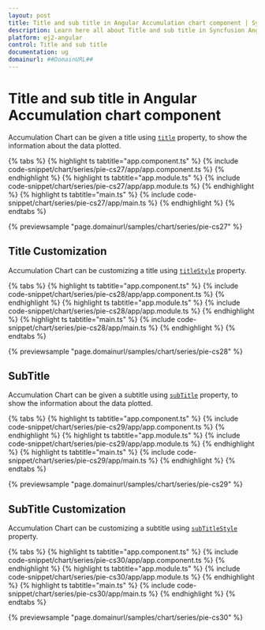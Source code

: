 ```yaml
---
layout: post
title: Title and sub title in Angular Accumulation chart component | Syncfusion
description: Learn here all about Title and sub title in Syncfusion Angular Accumulation chart component of Syncfusion Essential JS 2 and more.
platform: ej2-angular
control: Title and sub title 
documentation: ug
domainurl: ##DomainURL##
---
```


# Title and sub title in Angular Accumulation chart component

Accumulation Chart can be given a title using [`title`](https://ej2.syncfusion.com/angular/documentation/api/accumulation-chart/#title) property, to show the information about the data plotted.

{% tabs %}
{% highlight ts tabtitle="app.component.ts" %}
{% include code-snippet/chart/series/pie-cs27/app/app.component.ts %}
{% endhighlight %}
{% highlight ts tabtitle="app.module.ts" %}
{% include code-snippet/chart/series/pie-cs27/app/app.module.ts %}
{% endhighlight %}
{% highlight ts tabtitle="main.ts" %}
{% include code-snippet/chart/series/pie-cs27/app/main.ts %}
{% endhighlight %}
{% endtabs %}
  
{% previewsample "page.domainurl/samples/chart/series/pie-cs27" %}

## Title Customization

Accumulation Chart can be customizing a title using [`titleStyle`](https://ej2.syncfusion.com/angular/documentation/api/accumulation-chart/accumulationChartModel/#titlestyle) property.

{% tabs %}
{% highlight ts tabtitle="app.component.ts" %}
{% include code-snippet/chart/series/pie-cs28/app/app.component.ts %}
{% endhighlight %}
{% highlight ts tabtitle="app.module.ts" %}
{% include code-snippet/chart/series/pie-cs28/app/app.module.ts %}
{% endhighlight %}
{% highlight ts tabtitle="main.ts" %}
{% include code-snippet/chart/series/pie-cs28/app/main.ts %}
{% endhighlight %}
{% endtabs %}
  
{% previewsample "page.domainurl/samples/chart/series/pie-cs28" %}

## SubTitle

Accumulation Chart can be given a subtitle using [`subTitle`](https://ej2.syncfusion.com/angular/documentation/api/accumulation-chart/accumulationChartModel/#subtitle) property, to show the information
about the data plotted.

{% tabs %}
{% highlight ts tabtitle="app.component.ts" %}
{% include code-snippet/chart/series/pie-cs29/app/app.component.ts %}
{% endhighlight %}
{% highlight ts tabtitle="app.module.ts" %}
{% include code-snippet/chart/series/pie-cs29/app/app.module.ts %}
{% endhighlight %}
{% highlight ts tabtitle="main.ts" %}
{% include code-snippet/chart/series/pie-cs29/app/main.ts %}
{% endhighlight %}
{% endtabs %}
  
{% previewsample "page.domainurl/samples/chart/series/pie-cs29" %}

## SubTitle Customization

Accumulation Chart can be customizing a subtitle using [`subTitleStyle`](https://ej2.syncfusion.com/angular/documentation/api/accumulation-chart/accumulationChartModel/#subtitlestyle) property.

{% tabs %}
{% highlight ts tabtitle="app.component.ts" %}
{% include code-snippet/chart/series/pie-cs30/app/app.component.ts %}
{% endhighlight %}
{% highlight ts tabtitle="app.module.ts" %}
{% include code-snippet/chart/series/pie-cs30/app/app.module.ts %}
{% endhighlight %}
{% highlight ts tabtitle="main.ts" %}
{% include code-snippet/chart/series/pie-cs30/app/main.ts %}
{% endhighlight %}
{% endtabs %}
  
{% previewsample "page.domainurl/samples/chart/series/pie-cs30" %}